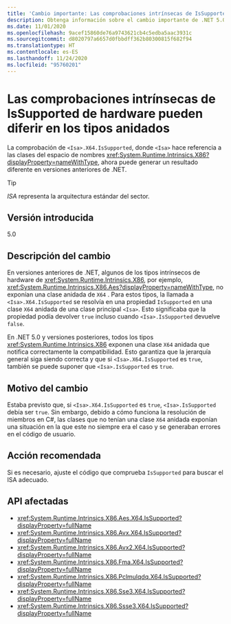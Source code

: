 ```yaml
---
title: 'Cambio importante: Las comprobaciones intrínsecas de IsSupported de hardware pueden diferir en los tipos anidados'
description: Obtenga información sobre el cambio importante de .NET 5.0 en las bibliotecas básicas de .NET donde ahora la comprobación de objetos intrínsecos de hardware en X64.IsSupported puede generar un resultado diferente.
ms.date: 11/01/2020
ms.openlocfilehash: 9acef15860de76a9743621cb4c5edba5aac3931c
ms.sourcegitcommit: d8020797a6657d0fbbdff362b80300815f682f94
ms.translationtype: HT
ms.contentlocale: es-ES
ms.lasthandoff: 11/24/2020
ms.locfileid: "95760201"
---
```

# <a name="hardware-intrinsic-issupported-checks-may-differ-for-nested-types"></a>Las comprobaciones intrínsecas de IsSupported de hardware pueden diferir en los tipos anidados

La comprobación de `<Isa>.X64.IsSupported`, donde `<Isa>` hace referencia a las clases del espacio de nombres <xref:System.Runtime.Intrinsics.X86?displayProperty=nameWithType>, ahora puede generar un resultado diferente en versiones anteriores de .NET.

> [!TIP]
> *ISA* representa la arquitectura estándar del sector.

## <a name="version-introduced"></a>Versión introducida

5.0

## <a name="change-description"></a>Descripción del cambio

En versiones anteriores de .NET, algunos de los tipos intrínsecos de hardware de <xref:System.Runtime.Intrinsics.X86>, por ejemplo, <xref:System.Runtime.Intrinsics.X86.Aes?displayProperty=nameWithType>, no exponían una clase anidada de `X64` . Para estos tipos, la llamada a `<Isa>.X64.IsSupported` se resolvía en una propiedad `IsSupported` en una clase `X64` anidada de una clase principal `<Isa>`. Esto significaba que la propiedad podía devolver `true` incluso cuando `<Isa>.IsSupported` devuelve `false`.

En .NET 5.0 y versiones posteriores, todos los tipos <xref:System.Runtime.Intrinsics.X86> exponen una clase `X64` anidada que notifica correctamente la compatibilidad. Esto garantiza que la jerarquía general siga siendo correcta y que si `<Isa>.X64.IsSupported` es `true`, también se puede suponer que `<Isa>.IsSupported` es `true`.

## <a name="reason-for-change"></a>Motivo del cambio

Estaba previsto que, si `<Isa>.X64.IsSupported` es `true`, `<Isa>.IsSupported` debía ser `true`. Sin embargo, debido a cómo funciona la resolución de miembros en C#, las clases que no tenían una clase `X64` anidada exponían una situación en la que este no siempre era el caso y se generaban errores en el código de usuario.

## <a name="recommended-action"></a>Acción recomendada

Si es necesario, ajuste el código que comprueba `IsSupported` para buscar el ISA adecuado.

## <a name="affected-apis"></a>API afectadas

- <xref:System.Runtime.Intrinsics.X86.Aes.X64.IsSupported?displayProperty=fullName>
- <xref:System.Runtime.Intrinsics.X86.Avx.X64.IsSupported?displayProperty=fullName>
- <xref:System.Runtime.Intrinsics.X86.Avx2.X64.IsSupported?displayProperty=fullName>
- <xref:System.Runtime.Intrinsics.X86.Fma.X64.IsSupported?displayProperty=fullName>
- <xref:System.Runtime.Intrinsics.X86.Pclmulqdq.X64.IsSupported?displayProperty=fullName>
- <xref:System.Runtime.Intrinsics.X86.Sse3.X64.IsSupported?displayProperty=fullName>
- <xref:System.Runtime.Intrinsics.X86.Ssse3.X64.IsSupported?displayProperty=fullName>

<!--

### Category

Core .NET libraries

### Affected APIs

- `P:System.Runtime.Intrinsics.X86.Aes.X64.IsSupported`
- `P:System.Runtime.Intrinsics.X86.Avx.X64.IsSupported`
- `P:System.Runtime.Intrinsics.X86.Avx2.X64.IsSupported`
- `P:System.Runtime.Intrinsics.X86.Fma.X64.IsSupported`
- `P:System.Runtime.Intrinsics.X86.Pclmulqdq.X64.IsSupported`
- `P:System.Runtime.Intrinsics.X86.Sse3.X64.IsSupported`
- `P:System.Runtime.Intrinsics.X86.Ssse3.X64.IsSupported`

-->
